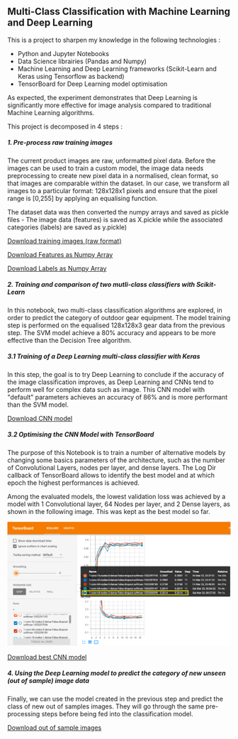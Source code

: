 ## Multi-Class Classification with Machine Learning and Deep Learning
This is a project to sharpen my knowledge in the following technologies :
- Python and Jupyter Notebooks
- Data Science librairies (Pandas and Numpy)
- Machine Learning and Deep Learning frameworks (Scikit-Learn and Keras using Tensorflow as backend)
- TensorBoard for Deep Learning model optimisation

As expected, the experiment demonstrates that Deep Learning is significantly more effective for image analysis compared to traditional Machine Learning algorithms.


This project is decomposed in 4 steps :

##### 1. Pre-process raw training images
The current product images are raw, unformatted pixel data. Before the images can be used to train a custom model, the image data needs preprocessing to create new pixel data in a normalised, clean format, so that images are comparable within the dataset.
In our case, we transform all images to a particular format: 128x128x1 pixels and ensure that the pixel range is [0,255] by applying an equalising function.

The dataset data was then converted the numpy arrays and saved as pickle files - The image data (features) is saved as X.pickle while the associated categories (labels) are saved as y.pickle)

[Download training images (raw format)](https://gbourniquestorage.blob.core.windows.net/shared/gear_images.zip)

[Download Features as Numpy Array](https://gbourniquestorage.blob.core.windows.net/shared/X.pickle)

[Download Labels as Numpy Array](https://gbourniquestorage.blob.core.windows.net/shared/y.pickle)
    
##### 2. Training and comparison of two mutli-class classifiers with Scikit-Learn
In this notebook, two multi-class classification algorithms are explored, in order to predict the category of outdoor gear equipment. The model training step is performed on the equalised 128x128x3 gear data from the previous step. The SVM model achieve a 80% accuracy and appears to be more effective than the Decision Tree algorithm.

##### 3.1 Training of a Deep Learning multi-class classifier with Keras
In this step, the goal is to try Deep Learning to conclude if the accuracy of the image classification improves, as Deep Learning and CNNs tend to perform well for complex data such as image. This CNN model with "default" parameters achieves an accuracy of 86% and is more performant than the SVM model.

[Download CNN model](https://gbourniquestorage.blob.core.windows.net/shared/64x2-CNN.model)

##### 3.2 Optimising the CNN Model with TensorBoard
The purpose of this Notebook is to train a number of alternative models by changing some basics parameters of the architecture, such as the number of Convolutional Layers, nodes per layer, and dense layers. The Log Dir callback of TensorBoard allows to identify the best model and at which epoch the highest performances is achieved. 

Among the evaluated models, the lowest validation loss was achieved by a model with 1 Convolutional layer, 64 Nodes per layer, and 2 Dense layers, as shown in the following image. This was kept as the best model so far.

![image](resources/TensorBoard_screenshot.png)

[Download best CNN model](https://gbourniquestorage.blob.core.windows.net/shared/64x1-2-CNN.model)

##### 4. Using the Deep Learning model to predict the category of new unseen (out of sample) image data
Finally, we can use the model created in the previous step and predict the class of new out of samples images. They will go through the same pre-processing steps before being fed into the classification model.

[Download out of sample images](https://gbourniquestorage.blob.core.windows.net/shared/out-of-sample-images.zip)
